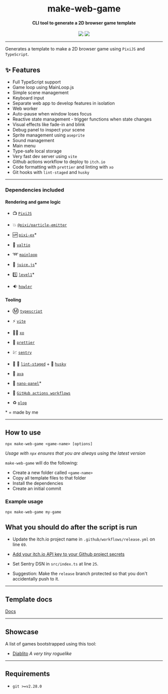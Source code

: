 <h1 align="center" >
  make-web-game
</h1>
<h4 align="center">
  CLI tool to generate a 2D browser game template
</h4>
<div align="center">
  <img src="https://badgen.net/npm/v/make-web-game?icon=npm" />
  <!-- <img src="https://badgen.net/npm/dw/make-web-game?icon=npm" /> -->
  <img src="https://badgen.net/github/last-commit/sajmoni/make-web-game?icon=github" />
</div>

---

Generates a template to make a 2D browser game using `PixiJS` and `TypeScript`.

## :sparkles: Features

- Full TypeScript support
- Game loop using MainLoop.js
- Simple scene management
- Keyboard input
- Separate web app to develop features in isolation
- Web worker
- Auto-pause when window loses focus
- Reactive state management - trigger functions when state changes
- Visual effects like fade-in and blink
- Debug panel to inspect your scene
- Sprite management using `aseprite`
- Sound management
- Main menu
- Type-safe local storage
- Very fast dev server using `vite`
- Github actions workflow to deploy to `itch.io`
- Code formatting with `prettier` and linting with `xo`
- Git hooks with `lint-staged` and `husky`

---

### Dependencies included

#### Rendering and game logic

- :tv: [`PixiJS`](https://github.com/pixijs/pixi.js)

- :boom: [`@pixi/particle-emitter`](https://github.com/pixijs/particle-emitter)

- :up: [`pixi-ex`](https://github.com/sajmoni/pixi-ex)\*

- :pill: [`valtio`](https://github.com/pmndrs/valtio)

- :loop: [`mainloop`](https://github.com/IceCreamYou/MainLoop.js)

- :tropical_drink: [`juice.js`](https://github.com/rymdkraftverk/juice.js)\*

- :one: [`level1`](https://github.com/rymdkraftverk/level1)\*

- :sound: [`howler`](https://github.com/goldfire/howler.js/)

#### Tooling

- :m: [`typescript`](https://github.com/microsoft/TypeScript)

- :zap: [`vite`](https://github.com/vitejs/vite)

- :policeman: [`xo`](https://github.com/xojs/xo)

- :nail_care: [`prettier`](https://github.com/prettier/prettier)

- :chart: [`sentry`](https://sentry.io/)

- :no_entry_sign: :poop: [`lint-staged`](https://github.com/okonet/lint-staged) + :dog: [`husky`](https://github.com/typicode/husky)

- :straight_ruler: [`ava`](https://github.com/avajs/ava)

- :eyes: [`nano-panel`](https://github.com/sajmoni/nano-panel)\*

- :red_circle: [`GitHub actions workflows`](https://github.com/features/actions)

- :recycle: [`plop`](https://github.com/plopjs/plop)

\* = made by me

---

## How to use

```shell
npx make-web-game <game-name> [options]
```

_Usage with `npx` ensures that you are always using the latest version_

`make-web-game` will do the following:

- Create a new folder called `<game-name>`
- Copy all template files to that folder
- Install the dependencies
- Create an initial commit

### Example usage

```
npx make-web-game my-game
```

## What you should do after the script is run

- Update the itch.io project name in `.github/workflows/release.yml` on line `69`.

- [Add your itch.io API key to your Github project secrets](https://itch.io/docs/butler/login.html)

- Set Sentry DSN in `src/index.ts` at line `25`.

- Suggestion: Make the `release` branch protected so that you don't accidentally push to it.

---

## Template docs

[Docs](template/folder/README.md)

---

## Showcase

A list of games bootstrapped using this tool:

- [Diablito](https://rymdkraftverk.itch.io/diablito) _A very tiny roguelike_

---

## Requirements

- `git >=v2.28.0`
